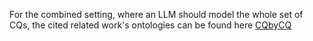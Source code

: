 For the combined setting, where an LLM should model the whole set of CQs, the cited related work's ontologies can be found here [CQbyCQ](https://github.com/LiUSemWeb/LLMs4OntologyDev-ESWC2024/tree/main/LLM_OWL_outputs)
